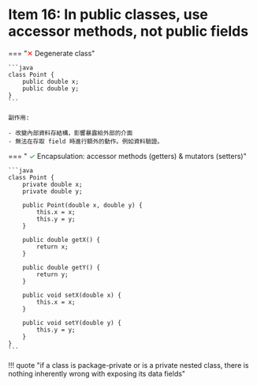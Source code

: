 # Item 16: In public classes, use accessor methods, not public fields

=== "<font color=red>✕</font> Degenerate class"

    ```java
    class Point {
        public double x;
        public double y;
    }
    ```

    副作用:

    - 改變內部資料存結構，影響暴露給外部的介面
    - 無法在存取 field 時進行額外的動作。例如資料驗證。

=== " <font color=green>✓</font> Encapsulation: accessor methods (getters) & mutators (setters)"

    ```java
    class Point {
        private double x;
        private double y;

        public Point(double x, double y) {
            this.x = x;
            this.y = y;
        }

        public double getX() {
            return x;
        }

        public double getY() {
            return y;
        }

        public void setX(double x) {
            this.x = x;
        }

        public void setY(double y) {
            this.y = y;
        }
    }
    ```

!!! quote "if a class is package-private or is a private nested class, there is nothing inherently wrong with exposing its data fields"


